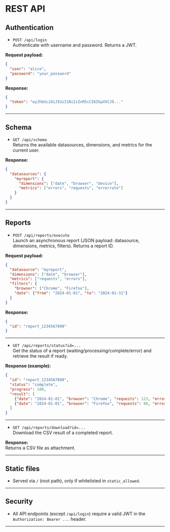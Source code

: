 # REST API

## Authentication

- `POST /api/login`  
  Authenticate with username and password. Returns a JWT.

**Request payload:**
```json
{
  "user": "alice",
  "password": "your_password"
}
```

**Response:**
```json
{
  "token": "eyJhbGciOiJIUzI1NiIsInR5cCI6IkpXVCJ9..."
}
```

---

## Schema

- `GET /api/schema`  
  Returns the available datasources, dimensions, and metrics for the current user.

**Response:**
```json
{
  "datasources": {
    "myreport": {
      "dimensions": ["date", "browser", "device"],
      "metrics": ["errors", "requests", "errorrate"]
    }
  }
}
```

---

## Reports

- `POST /api/reports/execute`  
  Launch an asynchronous report (JSON payload: datasource, dimensions, metrics, filters). Returns a report ID.

**Request payload:**
```json
{
  "datasource": "myreport",
  "dimensions": ["date", "browser"],
  "metrics": ["requests", "errors"],
  "filters": {
    "browser": ["Chrome", "Firefox"],
    "date": {"from": "2024-01-01", "to": "2024-01-31"}
  }
}
```

**Response:**
```json
{
  "id": "report_1234567890"
}
```

---

- `GET /api/reports/status?id=...`  
  Get the status of a report (waiting/processing/complete/error) and retrieve the result if ready.

**Response (example):**
```json
{
  "id": "report_1234567890",
  "status": "complete",
  "progress": 100,
  "result": [
    {"date": "2024-01-01", "browser": "Chrome", "requests": 123, "errors": 2},
    {"date": "2024-01-01", "browser": "Firefox", "requests": 98, "errors": 1}
  ]
}
```

---

- `GET /api/reports/download?id=...`  
  Download the CSV result of a completed report.

**Response:**  
Returns a CSV file as attachment.

---

## Static files

- Served via `/` (root path), only if whitelisted in `static_allowed`.

---

## Security

- All API endpoints (except `/api/login`) require a valid JWT in the `Authorization: Bearer ...` header.

---